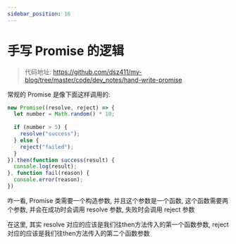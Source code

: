 ```yaml
---
sidebar_position: 16
---
```


# 手写 Promise 的逻辑

> 代码地址: https://github.com/dsz411/my-blog/tree/master/code/dev_notes/hand-write-promise

常规的 Promise 是像下面这样调用的:

```javascript
new Promise((resolve, reject) => {
  let number = Math.random() * 10;
  
  if (number > 5) {
    resolve("success");
  } else {
    reject("failed");
  }
}).then(function success(result) {
  console.log(result);
}, function fail(reason) {
  console.error(reason);
})
```

咋一看, Promise 类需要一个构造参数, 并且这个参数是一个函数, 这个函数需要两个参数, 并会在成功时会调用 resolve 参数, 失败时会调用 reject 参数

在这里, 其实 resolve 对应的应该是我们往then方法传入的第一个函数参数, reject 对应的应该是我们往then方法传入的第二个函数参数
